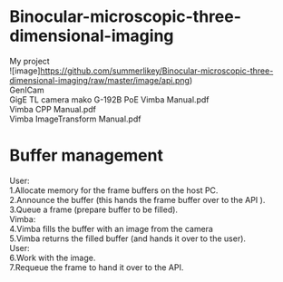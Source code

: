 # Binocular-microscopic-three-dimensional-imaging
My project  
 ![image]https://github.com/summerlikey/Binocular-microscopic-three-dimensional-imaging/raw/master/image/api.png)  
GenICam  
GigE TL camera mako G-192B PoE
Vimba Manual.pdf  
Vimba CPP Manual.pdf  
Vimba ImageTransform Manual.pdf  
# Buffer management
User:  
1.Allocate memory for the frame buffers on the host PC.  
2.Announce the buffer (this hands the frame buffer over to the API ).  
3.Queue a frame (prepare buffer to be filled).  
Vimba:  
4.Vimba fills the buffer with an image from the camera  
5.Vimba returns the filled buffer (and hands it over to the user).  
User:  
6.Work with the image.  
7.Requeue the frame to hand it over to the API.  
